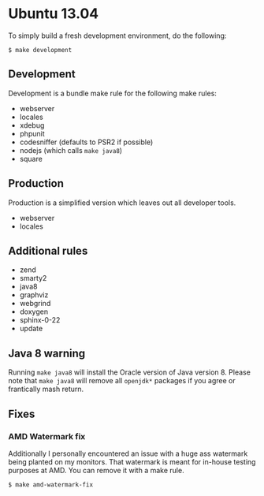 # Ubuntu 13.04

To simply build a fresh development environment, do the following:

```
$ make development
```

## Development

Development is a bundle make rule for the following make rules:

- webserver
- locales
- xdebug
- phpunit
- codesniffer (defaults to PSR2 if possible)
- nodejs (which calls `make java8`)
- square

## Production

Production is a simplified version which leaves out all developer tools.

- webserver
- locales

## Additional rules

- zend
- smarty2
- java8
- graphviz
- webgrind
- doxygen
- sphinx-0-22
- update

## Java 8 warning

Running `make java8` will install the Oracle version of Java version 8.
Please note that `make java8` will remove all `openjdk*` packages if you agree or frantically mash return.

## Fixes

### AMD Watermark fix
Additionally I personally encountered an issue with a huge ass watermark being planted on my monitors.
That watermark is meant for in-house testing purposes at AMD. You can remove it with a make rule.

```
$ make amd-watermark-fix
```
